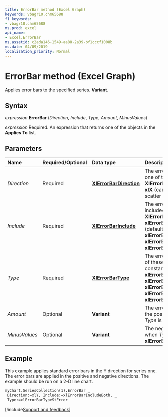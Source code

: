 ```yaml
---
title: ErrorBar method (Excel Graph)
keywords: vbagr10.chm65688
f1_keywords:
- vbagr10.chm65688
ms.prod: excel
api_name:
- Excel.ErrorBar
ms.assetid: c2ada146-1549-aa88-2a39-bf1cccf1008b
ms.date: 04/09/2019
localization_priority: Normal
---
```



# ErrorBar method (Excel Graph)

Applies error bars to the specified series. **Variant**.

## Syntax

_expression_.**ErrorBar** (_Direction_, _Include_, _Type_, _Amount_, _MinusValues_)

_expression_ Required. An expression that returns one of the objects in the **Applies To** list.

## Parameters

|Name|Required/Optional|Data type|Description|
|:---|:----------------|:--------|:----------|
|_Direction_ | Required |**[XlErrorBarDirection](excel.xlerrorbardirection.md)** |The error bar direction. Can be one of these **XlErrorBarDirection** constants: **xlX** (can only be used with scatter charts) or **xlY** (default). |
|_Include_ |Required | **[XlErrorBarInclude](excel.xlerrorbarinclude.md)**|The error bar parts to be included. Can be one of these **XlErrorBarInclude** constants: **xlErrorBarIncludeBoth** (default), **xlErrorBarIncludeMinusValues**, **xlErrorBarIncludeNone**, or **xlErrorBarIncludePlusValues**. |
|_Type_ |Required |**[XlErrorBarType](excel.xlerrorbartype.md)**|The error bar type. Can be one of these **XlErrorBarType** constants: **xlErrorBarTypeCustom**, **xlErrorBarTypeFixedValue**, **xlErrorBarTypePercent**, **xlErrorBarTypeStDev**, or **xlErrorBarTypeStError**.|
|_Amount_ |Optional |**Variant**|The error amount. Used for only the positive error amount when _Type_ is **xlErrorBarTypeCustom**.|
|_MinusValues_ |Optional |**Variant**|The negative error amount when _Type_ is **xlErrorBarTypeCustom**.|

## Example

This example applies standard error bars in the Y direction for series one. The error bars are applied in the positive and negative directions. The example should be run on a 2-D line chart.

```vb
myChart.SeriesCollection(1).ErrorBar _ 
 Direction:=xlY, Include:=xlErrorBarIncludeBoth, _ 
 Type:=xlErrorBarTypeStError
```


[!include[Support and feedback](~/includes/feedback-boilerplate.md)]
